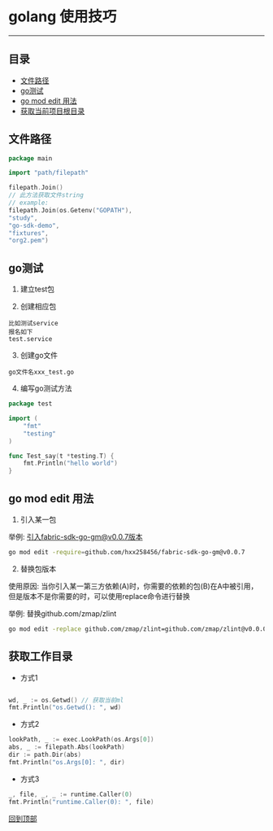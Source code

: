 <a id="top"></a>

# golang 使用技巧

----

## 目录

[comment]: <> (<a id="1"></a>)

* [文件路径](#1)
* [go测试](#2)
* [go mod edit 用法](#3)
* [获取当前项目根目录](#4)

<a id="1"></a>

## 文件路径

```go
package main

import "path/filepath"

filepath.Join()
// 此方法获取文件string
// example:
filepath.Join(os.Getenv("GOPATH"),
"study",
"go-sdk-demo",
"fixtures",
"org2.pem")
```

<a id="2"></a>

## go测试

1. 建立test包


2. 创建相应包

```text
比如测试service
报名如下
test.service
```

3. 创建go文件

```text
go文件名xxx_test.go
```

4. 编写go测试方法

```go
package test

import (
	"fmt"
	"testing"
)

func Test_say(t *testing.T) {
	fmt.Println("hello world")
}
```

<a id="3"></a>

## go mod edit 用法

1. 引入某一包

举例: 引入fabric-sdk-go-gm@v0.0.7版本

```sh
go mod edit -require=github.com/hxx258456/fabric-sdk-go-gm@v0.0.7

```

2. 替换包版本

使用原因: 当你引入某一第三方依赖(A)时，你需要的依赖的包(B)在A中被引用，但是版本不是你需要的时，可以使用replace命令进行替换

举例: 替换github.com/zmap/zlint

```bash
go mod edit -replace github.com/zmap/zlint=github.com/zmap/zlint@v0.0.0-20190806154020-fd021b4cfbeb
```

<a id="4"></a>

## 获取工作目录

* 方式1

```go

wd, _ := os.Getwd() // 获取当前ml
fmt.Println("os.Getwd(): ", wd)


```

* 方式2

```go
lookPath, _ := exec.LookPath(os.Args[0])
abs, _ := filepath.Abs(lookPath)
dir := path.Dir(abs)
fmt.Println("os.Args[0]: ", dir)
```

* 方式3

```go
_, file, _, _ := runtime.Caller(0)
fmt.Println("runtime.Caller(0): ", file)

```

[回到顶部](#top)